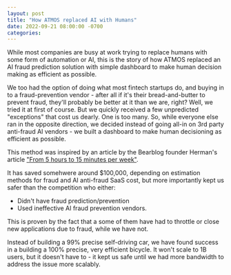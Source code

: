 ```yaml
---
layout: post
title: "How ATMOS replaced AI with Humans"
date: 2022-09-21 08:00:00 -0700
categories:
---
```


While most companies are busy at work trying to replace humans with some form of automation or AI, this is the story of how ATMOS replaced an AI fraud prediction solution with simple dashboard to make human decision making as efficient as possible.

We too had the option of doing what most fintech startups do, and buying in to a fraud-prevention vendor - after all if it's their bread-and-butter to prevent fraud, they'll probably be better at it than we are, right? Well, we tried it at first of course. But we quickly received a few unpredicted "exceptions" that cost us dearly. One is too many. So, while everyone else ran in the opposite direction, we decided instead of going all-in on 3rd party anti-fraud AI vendors - we built a dashboard to make human decisioning as efficient as possible.

This method was inspired by an article by the Bearblog founder Herman's article ["From 5 hours to 15 minutes per week"](https://herman.bearblog.dev/5-hours-to-15-minutes/).

It has saved somehwere around $100,000, depending on estimation methods for fraud and AI anti-fraud SaaS cost, but more importantly kept us safer than the competition who either:

- Didn't have fraud prediction/prevention
- Used ineffective AI fraud prevention vendors.

This is proven by the fact that a some of them have had to throttle or close new applications due to fraud, while we have not.

Instead of building a 99% precise self-driving car, we have found success in a building a 100% precise, very efficient bicycle. It won't scale to 1B users, but it doesn't have to - it kept us safe until we had more bandwidth to address the issue more scalably.
